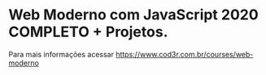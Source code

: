 # Web Moderno com JavaScript 2020 COMPLETO + Projetos.

Para mais informações acessar https://www.cod3r.com.br/courses/web-moderno 
